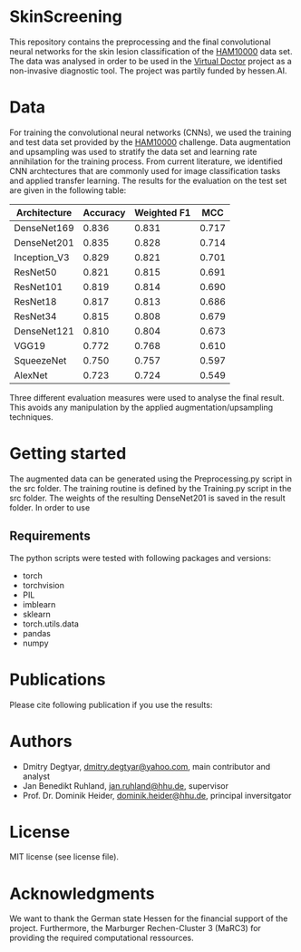 # SkinScreening
This repository contains the preprocessing and the final convolutional neural networks for the skin lesion classification of the [HAM10000](https://www.nature.com/articles/sdata2018161) data set. The data was analysed in order to be used in the [Virtual Doctor](https://pubmed.ncbi.nlm.nih.gov/31607340/) project as a non-invasive diagnostic tool. The project was partily funded by hessen.AI.


# Data 
For training the convolutional neural networks (CNNs), we used the training and test data set provided by the [HAM10000](https://www.nature.com/articles/sdata2018161) challenge. Data augmentation and upsampling was used to stratify the data set and learning rate annihilation for the training process. From current literature, we identified CNN archtectures that are commonly used for image classification tasks and applied transfer learning. The results for the evaluation on the test set are given in the following table:

| Architecture | Accuracy | Weighted F1 | MCC |
|------------- | ------------- |------------- | ------------- | 
| DenseNet169 | 0.836 | 0.831 | 0.717 |
| DenseNet201 | 0.835 | 0.828 | 0.714 |
| Inception_V3 | 0.829 | 0.821 | 0.701 |
| ResNet50 | 0.821 | 0.815 | 0.691 |
| ResNet101 | 0.819 | 0.814 | 0.690 |
| ResNet18 | 0.817 | 0.813 | 0.686 |
| ResNet34 | 0.815 | 0.808 | 0.679 |
| DenseNet121 | 0.810 | 0.804 | 0.673 |
| VGG19 | 0.772 | 0.768 | 0.610 |
| SqueezeNet | 0.750 | 0.757 | 0.597 |
| AlexNet | 0.723 | 0.724 | 0.549 |


Three different evaluation measures were used to analyse the final result. This avoids any manipulation by the applied augmentation/upsampling techniques. 

# Getting started
The augmented data can be generated using the Preprocessing.py script in the src folder. The training routine is defined by the Training.py script in the src folder. The weights of the resulting DenseNet201 is saved in the result folder. In order to use 


## Requirements
The python scripts were tested with following packages and versions: 

   * torch 
   * torchvision
   * PIL
   * imblearn
   * sklearn
   * torch.utils.data
   * pandas
   * numpy


# Publications
Please cite following publication if you use the results:


# Authors
   * Dmitry Degtyar, dmitry.degtyar@yahoo.com, main contributor and analyst
   * Jan Benedikt Ruhland, jan.ruhland@hhu.de, supervisor
   * Prof. Dr. Dominik Heider, dominik.heider@hhu.de, principal inversitgator


# License
MIT license (see license file). 


# Acknowledgments
We want to thank the German state Hessen for the financial support of the project. Furthermore, the  Marburger Rechen-Cluster 3 (MaRC3) for providing the required computational ressources. 
